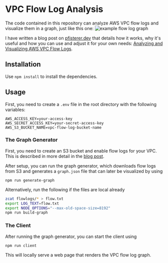 # VPC Flow Log Analysis
The code contained in this repository can analyze AWS VPC flow logs and visualize them in a graph, just like this one:
![example flow log graph](example-flowlog-graph.png)

I have written a blog post on [pfisterer.dev](https://pfisterer.dev) that details how it works, why it's useful and how you can use and adjust it for your own needs:
[Analyzing and Visualizing AWS VPC Flow Logs](https://pfisterer.dev/posts/visualize-vpc-flow-logs-graph).

## Installation
Use `npm install` to install the dependencies.

## Usage
First, you need to create a `.env` file in the root directory with the following variables:
```
AWS_ACCESS_KEY=your-access-key
AWS_SECRET_ACCESS_KEY=your-secret-access-key
AWS_S3_BUCKET_NAME=vpc-flow-log-bucket-name
```

### The Graph Generator
First, you need to create an S3 bucket and enable flow logs for your VPC. This is described in more detail in the [blog post](https://pfisterer.dev/posts/visualize-vpc-flow-logs-graph).

After setup, you can run the graph generator, which downloads flow logs from S3 and generates a `graph.json` file that can later be visualized by using
```
npm run generate-graph
```

Alternatively, run the following if the files are local already
```bash
zcat flowlogs/* > flow.txt
export LOG_TEXT=flow.txt
export NODE_OPTIONS="--max-old-space-size=8192"
npm run build-graph
```

### The Client
After running the graph generator, you can start the client using 
```
npm run client
```
This will locally serve a web page that renders the VPC flow log graph.
